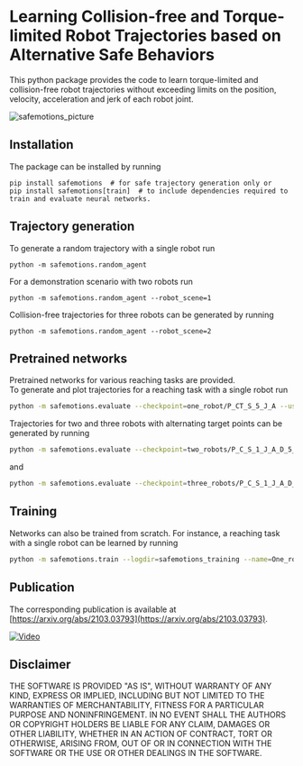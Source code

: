 # Learning Collision-free and Torque-limited Robot Trajectories based on Alternative Safe Behaviors
This python package provides the code to learn torque-limited and collision-free robot trajectories without exceeding limits on the position, velocity, acceleration and jerk of each robot joint.

![safemotions_picture](https://user-images.githubusercontent.com/51738372/116555683-f32d7680-a8fc-11eb-8cce-b01931c6ba58.png)

## Installation

The package can be installed by running

    pip install safemotions  # for safe trajectory generation only or
    pip install safemotions[train]  # to include dependencies required to train and evaluate neural networks.

## Trajectory generation

To generate a random trajectory with a single robot run

    python -m safemotions.random_agent

For a demonstration scenario with two robots run

    python -m safemotions.random_agent --robot_scene=1

Collision-free trajectories for three robots can be generated by running

    python -m safemotions.random_agent --robot_scene=2


## Pretrained networks

Pretrained networks for various reaching tasks are provided. \
To generate and plot trajectories for a reaching task with a single robot run

```bash
python -m safemotions.evaluate --checkpoint=one_robot/P_CT_S_5_J_A --use_gui --plot_trajectory --plot_actual_torques
```
Trajectories for two and three robots with alternating target points can be generated by running

```bash
python -m safemotions.evaluate --checkpoint=two_robots/P_C_S_1_J_A_D_5_T_A --use_gui 
```
and
```bash
python -m safemotions.evaluate --checkpoint=three_robots/P_C_S_1_J_A_D_5_T_A --use_gui 
```

## Training

Networks can also be trained from scratch. For instance, a reaching task with a single robot can be learned by running 
```bash
python -m safemotions.train --logdir=safemotions_training --name=One_robot_P_CT_S_5_J_A --robot_scene=0 --online_trajectory_time_step=0.1 --online_trajectory_duration=8.0 --use_target_points --target_point_cartesian_range_scene=0 --target_link_offset="[0, 0, 0.126]" --target_point_radius=0.065 --obs_add_target_point_pos --obs_add_target_point_relative_pos --obstacle_scene=3 --obstacle_use_computed_actual_values --use_braking_trajectory_method --closest_point_safety_distance=0.05 --check_braking_trajectory_torque_limits --acc_limit_factor_braking=0.75 --jerk_limit_factor_braking=0.75 --punish_action --action_punishment_min_threshold=0.95 --action_max_punishment=0.4  --target_point_reached_reward_bonus=5  --pos_limit_factor=1.0 --vel_limit_factor=1.0 --acc_limit_factor=1.0 --jerk_limit_factor=1.0 --torque_limit_factor=1.0 --iterations_per_checkpoint=100 --time=216
```

## Publication
The corresponding publication is available at [https://arxiv.org/abs/2103.03793](https://arxiv.org/abs/2103.03793).

[![Video](https://img.youtube.com/vi/5YpUhMx1xZM/0.jpg)](https://www.youtube.com/watch?v=5YpUhMx1xZM)

## Disclaimer

THE SOFTWARE IS PROVIDED "AS IS", WITHOUT WARRANTY OF ANY KIND, EXPRESS OR IMPLIED, INCLUDING BUT NOT LIMITED TO THE WARRANTIES OF MERCHANTABILITY, FITNESS FOR A PARTICULAR PURPOSE AND NONINFRINGEMENT. IN NO EVENT SHALL THE AUTHORS OR COPYRIGHT HOLDERS BE LIABLE FOR ANY CLAIM, DAMAGES OR OTHER LIABILITY, WHETHER IN AN ACTION OF CONTRACT, TORT OR OTHERWISE, ARISING FROM, OUT OF OR IN CONNECTION WITH THE SOFTWARE OR THE USE OR OTHER DEALINGS IN THE SOFTWARE.
